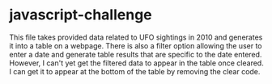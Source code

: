 # javascript-challenge

This file takes provided data related to UFO sightings in 2010 and generates it into a table on a webpage. There is also a filter option allowing the user to enter a date and generate table results that are specific to the date entered. However, I can't yet get the filtered data to appear in the table once cleared. I can get it to appear at the bottom of the table by removing the clear code.
